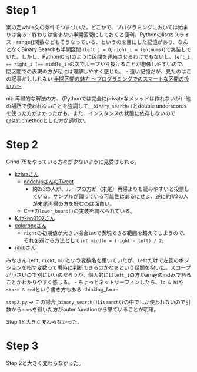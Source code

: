 # Step 1

案の定while文の条件でつまづいた。どこかで、プログラミングにおいては始まりは含み・終わりは含まない半開区間にしておくと便利、Pythonのlistのスライス・range()関数などもそうなっている、というのを目にした記憶があり、なんとなくBinary Searchも半開区間 (`left_i = 0`, `right_i = len(nums)`)で実装していた。しかし、Pythonのlistのように区間を連結させるわけでもないし、`left_i == right_i (== middle_i)`の次でループから抜けることが想像しやすいので、閉区間での表現の方が私には理解しやすく感じた。
	- 遠い記憶だが、見たのはこの記事かもしれない [半開区間の魅力 〜プログラミングでのスマートな区間の扱い方〜](https://qiita.com/_ken_/items/25cede552e3e325b9ef1)

nit: 再帰的な解法の方、（Pythonでは完全にprivateなメソッドは作れないが）他の場所で使われないことを強調して`__binary_search()`とdouble underscoresを使った方がよかったかも。また、インスタンスの状態に依存しないので@staticmethodとした方が適切か。

# Step 2

Grind 75をやっている方々が少ないように見受けられる。

- [kzhraさん](https://github.com/kzhra/Grind41/pull/9)
	- [nodchipさんのTweet](https://x.com/nodchip/status/1765579286646530148)
		- 約2/3の人が、ループの方が（末尾）再帰よりも読みやすいと投票している。サンプルが偏っている可能性はあるにせよ、逆に約1/3の人が末尾再帰の方を好むのは面白い。
	- C++の`lower_bound()`の実装を調べられている。
- [Kitaken0107さん](https://github.com/Kitaken0107/GrindEasy/pull/11)
- [colorboxさん](https://github.com/colorbox/leetcode/pull/10)
	- `right`の初期値が大きい場合`int`で表現できる範囲を超えてしまうので、それを避ける方法として`int middle = (right - left) / 2;`
- [rihibさん](https://github.com/rihib/leetcode/pull/27)

みなさん `left`, `right`, `mid`という変数名を用いていたが、`left`だけで左側のポジションを指す変数って瞬時に判断できるのかなぁという疑問を抱いた。スコープが小さいので別にいいのだろうが、個人的には`left_i`の方がarrayのindexであることがわかりやすく感じる。
	- ちょっとネットサーフィンしたら、`lo & hi`や`start & end`という書き方もある :thinking\_face:

`step2.py` -> この場合`_binary_search()`は`search()`の中でしか使われないので引数から`nums`を省いた方がouter functionから来ていることが明確。

Step 1と大きく変わらなかった。

# Step 3

Step 2と大きく変わらなかった。
